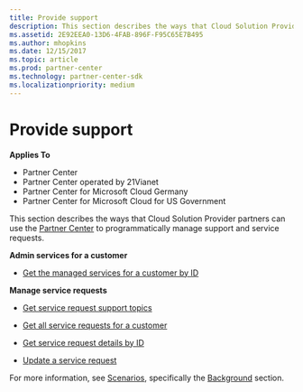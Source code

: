 ```yaml
---
title: Provide support
description: This section describes the ways that Cloud Solution Provider partners can use the Partner Center to programmatically manage support and service requests.
ms.assetid: 2E92EEA0-13D6-4FAB-896F-F95C65E7B495
ms.author: mhopkins
ms.date: 12/15/2017
ms.topic: article
ms.prod: partner-center
ms.technology: partner-center-sdk
ms.localizationpriority: medium
---
```


# Provide support


**Applies To**

-   Partner Center
-   Partner Center operated by 21Vianet
-   Partner Center for Microsoft Cloud Germany
-   Partner Center for Microsoft Cloud for US Government

This section describes the ways that Cloud Solution Provider partners can use the [Partner Center](index.md) to programmatically manage support and service requests.

**Admin services for a customer**

-   [Get the managed services for a customer by ID](get-the-managed-services-for-a-customer-by-id.md)

**Manage service requests**

-   [Get service request support topics](get-service-request-support-topics--pending-.md)

-   [Get all service requests for a customer](get-all-service-requests-for-a-customer.md)   

-   [Get service request details by ID](get-service-request-details-by-id.md)   

-   [Update a service request](update-a-service-request.md)

For more information, see [Scenarios](scenarios.md), specifically the [Background](scenarios.md#background) section.

 

 





